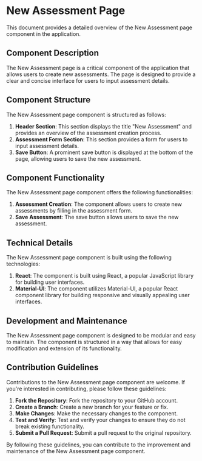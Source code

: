 # New Assessment Page

This document provides a detailed overview of the New Assessment page component in the application.

## Component Description

The New Assessment page is a critical component of the application that allows users to create new assessments. The page is designed to provide a clear and concise interface for users to input assessment details.

## Component Structure

The New Assessment page component is structured as follows:

1. **Header Section**: This section displays the title "New Assessment" and provides an overview of the assessment creation process.
2. **Assessment Form Section**: This section provides a form for users to input assessment details.
3. **Save Button**: A prominent save button is displayed at the bottom of the page, allowing users to save the new assessment.

## Component Functionality

The New Assessment page component offers the following functionalities:

1. **Assessment Creation**: The component allows users to create new assessments by filling in the assessment form.
2. **Save Assessment**: The save button allows users to save the new assessment.

## Technical Details

The New Assessment page component is built using the following technologies:

1. **React**: The component is built using React, a popular JavaScript library for building user interfaces.
2. **Material-UI**: The component utilizes Material-UI, a popular React component library for building responsive and visually appealing user interfaces.

## Development and Maintenance

The New Assessment page component is designed to be modular and easy to maintain. The component is structured in a way that allows for easy modification and extension of its functionality.

## Contribution Guidelines

Contributions to the New Assessment page component are welcome. If you're interested in contributing, please follow these guidelines:

1. **Fork the Repository**: Fork the repository to your GitHub account.
2. **Create a Branch**: Create a new branch for your feature or fix.
3. **Make Changes**: Make the necessary changes to the component.
4. **Test and Verify**: Test and verify your changes to ensure they do not break existing functionality.
5. **Submit a Pull Request**: Submit a pull request to the original repository.

By following these guidelines, you can contribute to the improvement and maintenance of the New Assessment page component.
